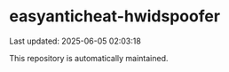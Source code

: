 # easyanticheat-hwidspoofer

Last updated: 2025-06-05 02:03:18

This repository is automatically maintained.
